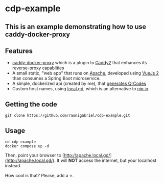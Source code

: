 # cdp-example
This is an example demonstrating how to use caddy-docker-proxy
---

## Features
* [caddy-docker-proxy](https://github.com/lucaslorentz/caddy-docker-proxy#caddy-docker-proxy) which is a plugin to [Caddy2](https://caddyserver.com/docs/) that enhances its reverse-proxy capablities
* A small static, "web app" that runs on [Apache](https://hub.docker.com/_/httpd), developed using [VueJs 2](https://v2.vuejs.org/v2/guide/index.html) than consumes a Spring Boot microservice.
* A simple, dockerized api (created by me), that [generates QrCodes](https://github.com/raonigabriel/spring-qrcode-example#spring-boot-qrcode-example)
* Custom host names, using [local.gd](https://local.gd/), which is an alternative to [nip.io](https://nip.io/)


## Getting the code
```
git clone https://github.com/raonigabriel/cdp-example.git
```


## Usage
```
cd cdp-example
docker compose up -d
```

Then, point your browser to [http://apache.local.gd/](http://apache.local.gd/). It will **NOT** access the internet, but your localhost instead.

How cool is that? Please, add a ⭐.
